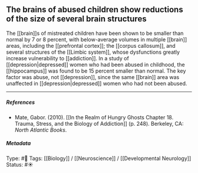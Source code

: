 ## The brains of abused children show reductions of the size of several brain structures  # 

The [[brain]]s of mistreated children have been shown to be smaller than normal by 7 or 8 percent, with below-average volumes in multiple [[brain]] areas, including the [[prefrontal cortex]]; the [[corpus callosum]], and several structures of the [[Limbic system]], whose dysfunctions greatly increase vulnerability to [[addiction]]. In a study of [[depression|depressed]] women who had been abused in childhood, the [[hippocampus]] was found to be 15 percent smaller than normal. The key factor was abuse, not [[depression]], since the same [[brain]] area was unaffected in [[depression|depressed]] women who had not been abused.

___

##### References

- Mate, Gabor. (2010). [[In the Realm of Hungry Ghosts Chapter 18. Trauma, Stress, and the Biology of Addiction]] (p. 248). Berkeley, CA: _North Atlantic Books_.

##### Metadata

Type: #🔴 
Tags: [[Biology]] / [[Neuroscience]] / [[Developmental Neurology]]
Status: #☀️ 